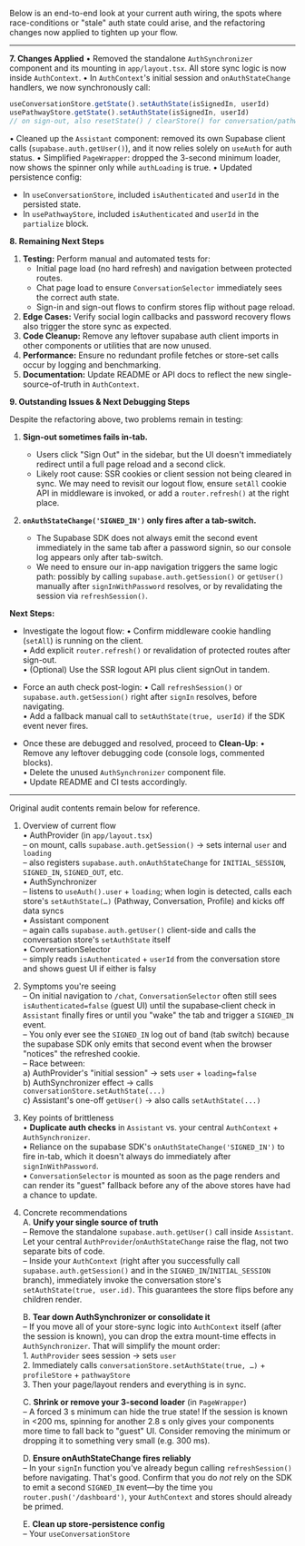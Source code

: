 Below is an end-to-end look at your current auth wiring, the spots where race-conditions or "stale" auth state could arise, and the refactoring changes now applied to tighten up your flow.

---

**7. Changes Applied**
 • Removed the standalone `AuthSynchronizer` component and its mounting in `app/layout.tsx`. All store sync logic is now inside `AuthContext`.
 • In `AuthContext`'s initial session and `onAuthStateChange` handlers, we now synchronously call:
   ```ts
   useConversationStore.getState().setAuthState(isSignedIn, userId)
   usePathwayStore.getState().setAuthState(isSignedIn, userId)
   // on sign-out, also resetState() / clearStore() for conversation/pathway stores
   ```
 • Cleaned up the `Assistant` component: removed its own Supabase client calls (`supabase.auth.getUser()`), and it now relies solely on `useAuth` for auth status.
 • Simplified `PageWrapper`: dropped the 3-second minimum loader, now shows the spinner only while `authLoading` is true.
 • Updated persistence config:
   - In `useConversationStore`, included `isAuthenticated` and `userId` in the persisted state.
   - In `usePathwayStore`, included `isAuthenticated` and `userId` in the `partialize` block.

**8. Remaining Next Steps**
 1. **Testing:** Perform manual and automated tests for:
    - Initial page load (no hard refresh) and navigation between protected routes.
    - Chat page load to ensure `ConversationSelector` immediately sees the correct auth state.
    - Sign-in and sign-out flows to confirm stores flip without page reload.
 2. **Edge Cases:** Verify social login callbacks and password recovery flows also trigger the store sync as expected.
 3. **Code Cleanup:** Remove any leftover supabase auth client imports in other components or utilities that are now unused.
 4. **Performance:** Ensure no redundant profile fetches or store-set calls occur by logging and benchmarking.
 5. **Documentation:** Update README or API docs to reflect the new single-source-of-truth in `AuthContext`.

**9. Outstanding Issues & Next Debugging Steps**

Despite the refactoring above, two problems remain in testing:

 1. **Sign-out sometimes fails in-tab.**
    - Users click "Sign Out" in the sidebar, but the UI doesn't immediately redirect until a full page reload and a second click.
    - Likely root cause: SSR cookies or client session not being cleared in sync. We may need to revisit our logout flow, ensure `setAll` cookie API in middleware is invoked, or add a `router.refresh()` at the right place.

 2. **`onAuthStateChange('SIGNED_IN')` only fires after a tab-switch.**
    - The Supabase SDK does not always emit the second event immediately in the same tab after a password signin, so our console log appears only after tab-switch.
    - We need to ensure our in-app navigation triggers the same logic path: possibly by calling `supabase.auth.getSession()` or `getUser()` manually after `signInWithPassword` resolves, or by revalidating the session via `refreshSession()`.

**Next Steps:**

- Investigate the logout flow:
  • Confirm middleware cookie handling (`setAll`) is running on the client.  
  • Add explicit `router.refresh()` or revalidation of protected routes after sign-out.  
  • (Optional) Use the SSR logout API plus client signOut in tandem.

- Force an auth check post-login:
  • Call `refreshSession()` or `supabase.auth.getSession()` right after `signIn` resolves, before navigating.  
  • Add a fallback manual call to `setAuthState(true, userId)` if the SDK event never fires.

- Once these are debugged and resolved, proceed to **Clean-Up**:
  • Remove any leftover debugging code (console logs, commented blocks).  
  • Delete the unused `AuthSynchronizer` component file.  
  • Update README and CI tests accordingly.

---

Original audit contents remain below for reference.

1. Overview of current flow  
   • AuthProvider (in `app/layout.tsx`)  
     – on mount, calls `supabase.auth.getSession()` → sets internal `user` and `loading`  
     – also registers `supabase.auth.onAuthStateChange` for `INITIAL_SESSION`, `SIGNED_IN`, `SIGNED_OUT`, etc.  
   • AuthSynchronizer  
     – listens to `useAuth().user` + `loading`; when login is detected, calls each store's `setAuthState(…)` (Pathway, Conversation, Profile) and kicks off data syncs  
   • Assistant component  
     – again calls `supabase.auth.getUser()` client-side and calls the conversation store's `setAuthState` itself  
   • ConversationSelector  
     – simply reads `isAuthenticated` + `userId` from the conversation store and shows guest UI if either is falsy  

2. Symptoms you're seeing  
   – On initial navigation to `/chat`, `ConversationSelector` often still sees `isAuthenticated=false` (guest UI) until the supabase‐client check in `Assistant` finally fires or until you "wake" the tab and trigger a `SIGNED_IN` event.  
   – You only ever see the `SIGNED_IN` log out of band (tab switch) because the supabase SDK only emits that second event when the browser "notices" the refreshed cookie.  
   – Race between:  
     a) AuthProvider's "initial session" → sets `user` + `loading=false`  
     b) AuthSynchronizer effect → calls `conversationStore.setAuthState(...)`  
     c) Assistant's one-off `getUser()` → also calls `setAuthState(...)`  

3. Key points of brittleness  
   • **Duplicate auth checks** in `Assistant` vs. your central `AuthContext` + `AuthSynchronizer`.  
   • Reliance on the supabase SDK's `onAuthStateChange('SIGNED_IN')` to fire in-tab, which it doesn't always do immediately after `signInWithPassword`.  
   • `ConversationSelector` is mounted as soon as the page renders and can render its "guest" fallback before any of the above stores have had a chance to update.  

4. Concrete recommendations  
   A. **Unify your single source of truth**  
     – Remove the standalone `supabase.auth.getUser()` call inside `Assistant`. Let your central `AuthProvider`/`onAuthStateChange` raise the flag, not two separate bits of code.  
     – Inside your `AuthContext` (right after you successfully call `supabase.auth.getSession()` and in the `SIGNED_IN`/`INITIAL_SESSION` branch), immediately invoke the conversation store's `setAuthState(true, user.id)`. This guarantees the store flips before any children render.  

   B. **Tear down AuthSynchronizer or consolidate it**  
     – If you move all of your store-sync logic into `AuthContext` itself (after the session is known), you can drop the extra mount-time effects in `AuthSynchronizer`. That will simplify the mount order:  
       1. `AuthProvider` sees session → sets `user`  
       2. Immediately calls `conversationStore.setAuthState(true, …)` + `profileStore` + `pathwayStore`  
       3. Then your page/layout renders and everything is in sync.  

   C. **Shrink or remove your 3-second loader** (in `PageWrapper`)  
     – A forced 3 s minimum can hide the true state! If the session is known in <200 ms, spinning for another 2.8 s only gives your components more time to fall back to "guest" UI. Consider removing the minimum or dropping it to something very small (e.g. 300 ms).  

   D. **Ensure onAuthStateChange fires reliably**  
     – In your `signIn` function you've already begun calling `refreshSession()` before navigating. That's good. Confirm that you do _not_ rely on the SDK to emit a second `SIGNED_IN` event—by the time you `router.push('/dashboard')`, your `AuthContext` and stores should already be primed.  

   E. **Clean up store-persistence config**  
     – Your `useConversationStore`